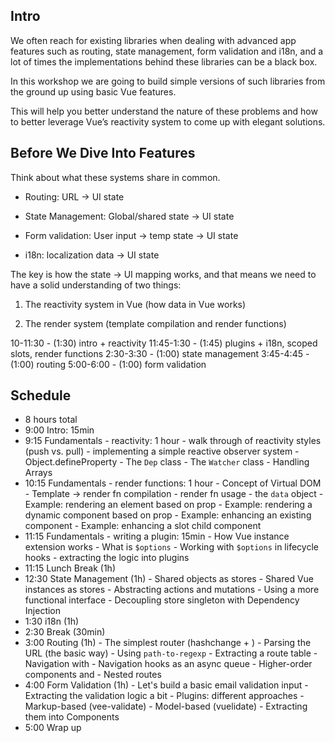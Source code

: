 ## Intro

We often reach for existing libraries when dealing with advanced app features such as routing, state management, form validation and i18n, and a lot of times the implementations behind these libraries can be a black box.

In this workshop we are going to build simple versions of such libraries from the ground up using basic Vue features.

This will help you better understand the nature of these problems and how to better leverage Vue’s reactivity system to come up with elegant solutions.

## Before We Dive Into Features

Think about what these systems share in common.

- Routing: URL -> UI state

- State Management: Global/shared state -> UI state

- Form validation: User input -> temp state -> UI state

- i18n: localization data -> UI state

The key is how the state -> UI mapping works, and that means we need to have a solid understanding of two things:

1. The reactivity system in Vue (how data in Vue works)

2. The render system (template compilation and render functions)

10-11:30 - (1:30) intro + reactivity
11:45-1:30 - (1:45) plugins + i18n, scoped slots, render functions
2:30-3:30 - (1:00) state management
3:45-4:45 - (1:00) routing
5:00-6:00 - (1:00) form validation

## Schedule

- 8 hours total
- 9:00  Intro: 15min
- 9:15  Fundamentals - reactivity: 1 hour
        - walk through of reactivity styles (push vs. pull)
        - implementing a simple reactive observer system
          - Object.defineProperty
          - The `Dep` class
          - The `Watcher` class
          - Handling Arrays
- 10:15 Fundamentals - render functions: 1 hour
        - Concept of Virtual DOM
        - Template -> render fn compilation
        - render fn usage
          - the `data` object
        - Example: rendering an element based on prop
        - Example: rendering a dynamic component based on prop
        - Example: enhancing an existing component
        - Example: enhancing a slot child component
- 11:15 Fundamentals - writing a plugin: 15min
        - How Vue instance extension works
        - What is `$options`
        - Working with `$options` in lifecycle hooks
        - extracting the logic into plugins
- 11:15 Lunch Break (1h)
- 12:30 State Management (1h)
        - Shared objects as stores
        - Shared Vue instances as stores
        - Abstracting actions and mutations
        - Using a more functional interface
        - Decoupling store singleton with Dependency Injection
- 1:30  i18n (1h)
- 2:30  Break (30min)
- 3:00  Routing (1h)
        - The simplest router (hashchange + <component :is>)
        - Parsing the URL (the basic way)
        - Using `path-to-regexp`
        - Extracting a route table
        - Navigation with <router-link>
        - Navigation hooks as an async queue
        - Higher-order components and <router-view>
        - Nested routes
- 4:00 Form Validation (1h)
        - Let's build a basic email validation input
        - Extracting the validation logic a bit
        - Plugins: different approaches
          - Markup-based (vee-validate)
          - Model-based (vuelidate)
        - Extracting them into Components
- 5:00  Wrap up

